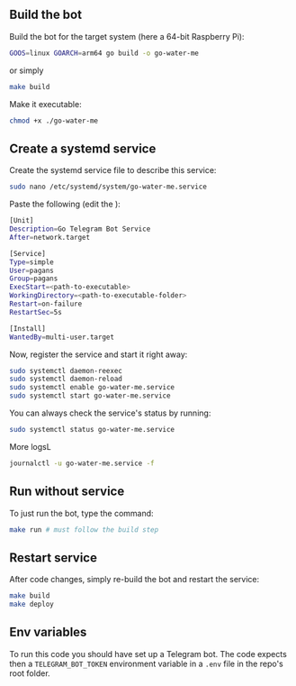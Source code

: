 ## Build the bot

Build the bot for the target system (here a 64-bit Raspberry Pi):

```bash
GOOS=linux GOARCH=arm64 go build -o go-water-me
```

or simply 

```bash
make build
```

Make it executable:

```bash
chmod +x ./go-water-me
```

## Create a systemd service

Create the systemd service file to describe this service:

```bash
sudo nano /etc/systemd/system/go-water-me.service
```

Paste the following (edit the <fields>):

```bash
[Unit]
Description=Go Telegram Bot Service
After=network.target

[Service]
Type=simple
User=pagans
Group=pagans
ExecStart=<path-to-executable>
WorkingDirectory=<path-to-executable-folder>
Restart=on-failure
RestartSec=5s

[Install]
WantedBy=multi-user.target
```

Now, register the service and start it right away:

```bash
sudo systemctl daemon-reexec
sudo systemctl daemon-reload
sudo systemctl enable go-water-me.service
sudo systemctl start go-water-me.service
```

You can always check the service's status by running:

```bash
sudo systemctl status go-water-me.service
```

More logsL

```bash
journalctl -u go-water-me.service -f
```

## Run without service

To just run the bot, type the command:

```bash
make run # must follow the build step
```

## Restart service

After code changes, simply re-build the bot and restart the service:

```bash
make build
make deploy
```

## Env variables

To run this code you should have set up a Telegram bot. The code expects then a `TELEGRAM_BOT_TOKEN` environment variable in a `.env` file in the repo's root folder.